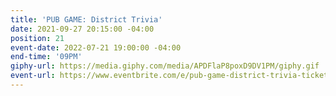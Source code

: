 ```yaml
---
title: 'PUB GAME: District Trivia'
date: 2021-09-27 20:15:00 -04:00
position: 21
event-date: 2022-07-21 19:00:00 -04:00
end-time: '09PM'
giphy-url: https://media.giphy.com/media/APDFlaP8poxD9DV1PM/giphy.gif
event-url: https://www.eventbrite.com/e/pub-game-district-trivia-tickets-372544349177
---
```


